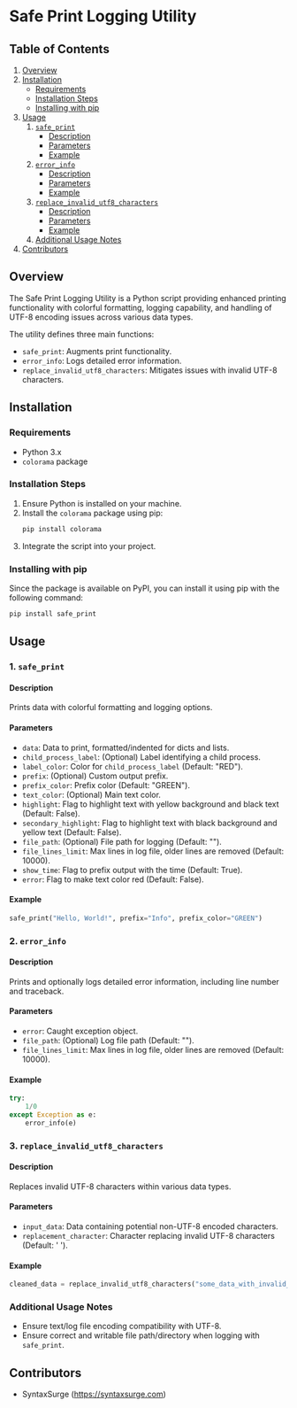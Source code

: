 # Safe Print Logging Utility

## Table of Contents
1. [Overview](#overview)
2. [Installation](#installation)
   - [Requirements](#requirements)
   - [Installation Steps](#installation-steps)
   - [Installing with pip](#installing-with-pip)
3. [Usage](#usage)
   1. [`safe_print`](#1-safe_print)
      - [Description](#description)
      - [Parameters](#parameters)
      - [Example](#example)
   2. [`error_info`](#2-error_info)
      - [Description](#description-1)
      - [Parameters](#parameters-1)
      - [Example](#example-1)
   3. [`replace_invalid_utf8_characters`](#3-replace_invalid_utf8_characters)
      - [Description](#description-2)
      - [Parameters](#parameters-2)
      - [Example](#example-2)
   4. [Additional Usage Notes](#additional-usage-notes)
4. [Contributors](#contributors)

## Overview

The Safe Print Logging Utility is a Python script providing enhanced printing functionality with colorful formatting, logging capability, and handling of UTF-8 encoding issues across various data types. 

The utility defines three main functions:
- `safe_print`: Augments print functionality.
- `error_info`: Logs detailed error information.
- `replace_invalid_utf8_characters`: Mitigates issues with invalid UTF-8 characters.

## Installation

### Requirements
- Python 3.x
- `colorama` package

### Installation Steps

1. Ensure Python is installed on your machine.
2. Install the `colorama` package using pip:
    ```bash
    pip install colorama
    ```
3. Integrate the script into your project.

### Installing with pip
Since the package is available on PyPI, you can install it using pip with the following command:
```bash
pip install safe_print
```

## Usage

### 1. `safe_print`

#### Description
Prints data with colorful formatting and logging options.

#### Parameters
- `data`: Data to print, formatted/indented for dicts and lists.
- `child_process_label`: (Optional) Label identifying a child process.
- `label_color`: Color for `child_process_label` (Default: "RED").
- `prefix`: (Optional) Custom output prefix.
- `prefix_color`: Prefix color (Default: "GREEN").
- `text_color`: (Optional) Main text color.
- `highlight`: Flag to highlight text with yellow background and black text (Default: False).
- `secondary_highlight`: Flag to highlight text with black background and yellow text (Default: False).
- `file_path`: (Optional) File path for logging (Default: "").
- `file_lines_limit`: Max lines in log file, older lines are removed (Default: 10000).
- `show_time`: Flag to prefix output with the time (Default: True).
- `error`: Flag to make text color red (Default: False).

#### Example
```python
safe_print("Hello, World!", prefix="Info", prefix_color="GREEN")
```

### 2. `error_info`

#### Description
Prints and optionally logs detailed error information, including line number and traceback.

#### Parameters
- `error`: Caught exception object.
- `file_path`: (Optional) Log file path (Default: "").
- `file_lines_limit`: Max lines in log file, older lines are removed (Default: 10000).

#### Example
```python
try:
    1/0
except Exception as e:
    error_info(e)
```

### 3. `replace_invalid_utf8_characters`

#### Description
Replaces invalid UTF-8 characters within various data types.

#### Parameters
- `input_data`: Data containing potential non-UTF-8 encoded characters.
- `replacement_character`: Character replacing invalid UTF-8 characters (Default: ' ').

#### Example
```python
cleaned_data = replace_invalid_utf8_characters("some_data_with_invalid_utf8")
```

### Additional Usage Notes
- Ensure text/log file encoding compatibility with UTF-8.
- Ensure correct and writable file path/directory when logging with `safe_print`.

## Contributors
- SyntaxSurge (https://syntaxsurge.com)
